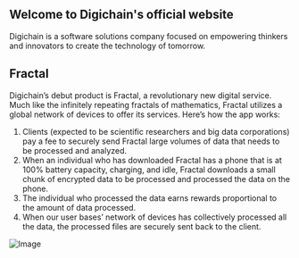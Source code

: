 ## Welcome to Digichain's official website

Digichain is a software solutions company focused on empowering thinkers and innovators to create the technology of tomorrow. 

## Fractal
Digichain’s debut product is Fractal, a revolutionary new digital service. Much like the infinitely repeating fractals of mathematics, Fractal utilizes a global network of devices to offer its services. Here’s how the app works:
1. Clients (expected to be scientific researchers and big data corporations) pay a fee to securely send Fractal large volumes of data that needs to be processed and analyzed.
2. When an individual who has downloaded Fractal has a phone that is at 100% battery capacity, charging, and idle, Fractal downloads a small chunk of encrypted data to be processed and processed the data on the phone.
3. The individual who processed the data earns rewards proportional to the amount of data processed.
4. When our user bases’ network of devices has collectively processed all the data, the processed files are securely sent back to the client.


![Image](https://i.imgur.com/LQQiaPm.png)
